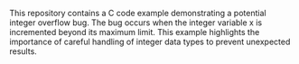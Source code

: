 This repository contains a C code example demonstrating a potential integer overflow bug. The bug occurs when the integer variable x is incremented beyond its maximum limit. This example highlights the importance of careful handling of integer data types to prevent unexpected results.